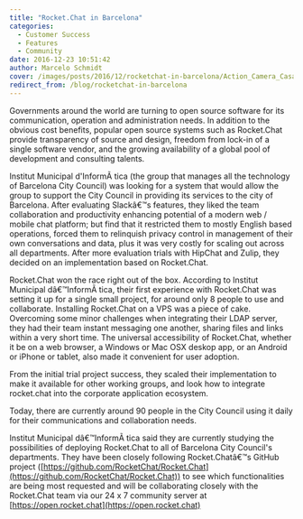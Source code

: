```yaml
---
title: "Rocket.Chat in Barcelona"
categories:
  - Customer Success
  - Features
  - Community
date: 2016-12-23 10:51:42
author: Marcelo Schmidt
cover: /images/posts/2016/12/rocketchat-in-barcelona/Action_Camera_Casa_Batllo.jpg
redirect_from: /blog/rocketchat-in-barcelona
---
```


Governments around the world are turning to open source software for its communication, operation and administration needs. In addition to the obvious cost benefits, popular open source systems such as Rocket.Chat provide transparency of source and design, freedom from lock-in of a single software vendor, and the growing availability of a global pool of development and consulting talents.

Institut Municipal d'InformÃ tica (the group that manages all the technology of Barcelona City Council) was looking for a system that would allow the group to support the City Council in providing its services to the city of Barcelona. After evaluating Slackâ€™s features, they liked the team collaboration and productivity enhancing potential of a modern web / mobile chat platform; but find that it restricted them to mostly English based operations, forced them to relinquish privacy control in management of their own conversations and data, plus it was very costly for scaling out across all departments. After more evaluation trials with HipChat and Zulip, they decided on an implementation based on Rocket.Chat.

Rocket.Chat won the race right out of the box. According to Institut Municipal dâ€™InformÃ tica, their first experience with Rocket.Chat was setting it up for a single small project, for around only 8 people to use and collaborate. Installing Rocket.Chat on a VPS was a piece of cake. Overcoming some minor challenges when integrating their LDAP server, they had their team instant messaging one another, sharing files and links within a very short time. The universal accessibility of Rocket.Chat, whether it be on a web browser, a Windows or Mac OSX deskop app, or an Android or iPhone or tablet, also made it convenient for user adoption.

From the initial trial project success, they scaled their implementation to make it available for other working groups, and look how to integrate rocket.chat into the corporate application ecosystem.

Today, there are currently around 90 people in the City Council using it daily for their communications and collaboration needs.

Institut Municipal dâ€™InformÃ tica said they are currently studying the possibilities of deploying Rocket.Chat to all of Barcelona City Council's departments. They have been closely following Rocket.Chatâ€™s GitHub project ([https://github.com/RocketChat/Rocket.Chat](https://github.com/RocketChat/Rocket.Chat)) to see which functionalities are being most requested and will be collaborating closely with the Rocket.Chat team via our 24 x 7 community server at [https://open.rocket.chat](https://open.rocket.chat)
